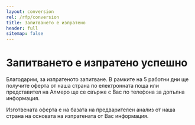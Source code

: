 ```yaml
---
layout: conversion
rel: /rfp/conversion
title: Запитването е изпратено
header: full
sitemap: false
---
```

# Запитването е изпратено успешно
Благодарим, за изпратеното запитване. В рамките на 5 работни дни ще получите оферта от наша страна по електронната поща или представител на Алмеро ще се свърже с Вас по телефона за допълна информация. 

Изготвената оферта е на базата на предварителен анализ от наша страна на основата на изпратената от Вас информация.